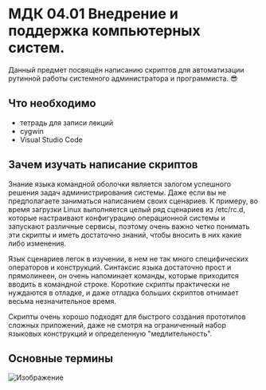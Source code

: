 # **МДК 04.01 Внедрение и поддержка компьютерных систем.**
Данный предмет посвящён написанию скриптов для автоматизации рутинной работы системного администратора и программиста. :sunglasses:
## Что необходимо
* тетрадь для записи лекций
* cygwin
* Visual Studio Code
## Зачем изучать написание скриптов
Знание языка командной оболочки является залогом успешного решения задач администрирования системы. Даже если вы не предполагаете заниматься написанием своих сценариев. К примеру, во время загрузки Linux выполняется целый ряд сценариев из /etc/rc.d, которые настраивают конфигурацию операционной системы и запускают различные сервисы, поэтому очень важно четко понимать эти скрипты и иметь достаточно знаний, чтобы вносить в них какие либо изменения.

Язык сценариев легок в изучении, в нем не так много специфических операторов и конструкций. Синтаксис языка достаточно прост и прямолинеен, он очень напоминает команды, которые приходится вводить в командной строке. Короткие скрипты практически не нуждаются в отладке, и даже отладка больших скриптов отнимает весьма незначительное время.

Скрипты очень хорошо подходят для быстрого создания прототипов сложных приложений, даже не смотря на ограниченный набор языковых конструкций и определенную "медлительность".
## Основные термины
![Изображение](https://camo.githubusercontent.com/dbce83875ac67a3017c81268e22bde3750bd07de13107fa856de952c0c382292/68747470733a2f2f696d672e796f75747562652e636f6d2f76692f7064634b636971593857552f302e6a7067)

